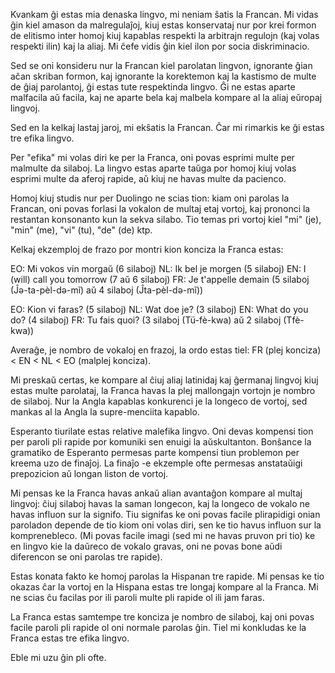 Kvankam ĝi estas mia denaska lingvo, mi neniam ŝatis la Francan. Mi vidas ĝin kiel amason da malregulaĵoj, kiuj estas konservataj nur por krei formon de elitismo inter homoj kiuj kapablas respekti la arbitrajn regulojn (kaj volas respekti ilin) kaj la aliaj. Mi ĉefe vidis ĝin kiel ilon por socia diskriminacio.

Sed se oni konsideru nur la Francan kiel parolatan lingvon, ignorante ĝian aĉan skriban formon, kaj ignorante la korektemon kaj la kastismo de multe de ĝiaj parolantoj, ĝi estas tute respektinda lingvo. Ĝi ne estas aparte malfacila aŭ facila, kaj ne aparte bela kaj malbela kompare al la aliaj eŭropaj lingvoj.

Sed en la kelkaj lastaj jaroj, mi ekŝatis la Francan. Ĉar mi rimarkis ke ĝi estas tre efika lingvo.

Per "efika" mi volas diri ke per la Franca, oni povas esprimi multe per malmulte da silaboj. La lingvo estas aparte taŭga por homoj kiuj volas esprimi multe da aferoj rapide, aŭ kiuj ne havas multe da pacienco.

Homoj kiuj studis nur per Duolingo ne scias tion: kiam oni parolas la Francan, oni povas forlasi la vokalon de multaj etaj vortoj, kaj prononci la restantan konsonanto kun la sekva silabo. Tio temas pri vortoj kiel "mi" (je), "min" (me), "vi" (tu), "de" (de) ktp.

Kelkaj ekzemploj de frazo por montri kion konciza la Franca estas:

EO: Mi vokos vin morgaŭ (6 silaboj)
NL: Ik bel je morgen (5 silaboj)
EN: I (will) call you tomorrow (7 aŭ 6 silaboj)
FR: Je t'appelle demain (5 silaboj (Ĵə-ta-pèl-də-mĩ) aŭ 4 silaboj (Ĵta-pèl-də-mĩ))

EO: Kion vi faras? (5 silaboj)
NL: Wat doe je? (3 silaboj)
EN: What do you do? (4 silaboj)
FR: Tu fais quoi? (3 silaboj (Tü-fè-kwa) aŭ 2 silaboj (Tfè-kwa))

Averaĝe, je nombro de vokaloj en frazoj, la ordo estas tiel: FR (plej konciza) < EN < NL < EO (malplej konciza).

Mi preskaŭ certas, ke kompare al ĉiuj aliaj latinidaj kaj ĝermanaj lingvoj kiuj estas multe parolataj, la Franca havas la plej mallongajn vortojn je nombro de silaboj. Nur la Angla kapablas konkurenci je la longeco de vortoj, sed mankas al la Angla la supre-menciita kapablo. 

Esperanto tiurilate estas relative malefika lingvo. Oni devas kompensi tion per paroli pli rapide por komuniki sen enuigi la aŭskultanton. Bonŝance la gramatiko de Esperanto permesas parte kompensi tiun problemon per kreema uzo de finaĵoj. La finaĵo -e ekzemple ofte permesas anstataŭigi prepozicion aŭ longan liston de vortoj.

Mi pensas ke la Franca havas ankaŭ alian avantaĝon kompare al multaj lingvoj: ĉiuj silaboj havas la saman longecon, kaj la longeco de vokalo ne havas influon sur la signifo. Tiu signifas ke oni povas facile plirapidigi onian paroladon depende de tio kiom oni volas diri, sen ke tio havus influon sur la komprenebleco. (Mi povas facile imagi (sed mi ne havas pruvon pri tio) ke en lingvo kie la daŭreco de vokalo gravas, oni ne povas bone aŭdi diferencon se oni parolas tre rapide).

Estas konata fakto ke homoj parolas la Hispanan tre rapide. Mi pensas ke tio okazas ĉar la vortoj en la Hispana estas tre longaj kompare al la Franca. Mi ne scias ĉu facilas por ili paroli multe pli rapide ol ili jam faras.

La Franca estas samtempe tre konciza je nombro de silaboj, kaj oni povas facile paroli pli rapide ol oni normale parolas ĝin. Tiel mi konkludas ke la Franca estas tre efika lingvo.

Eble mi uzu ĝin pli ofte.